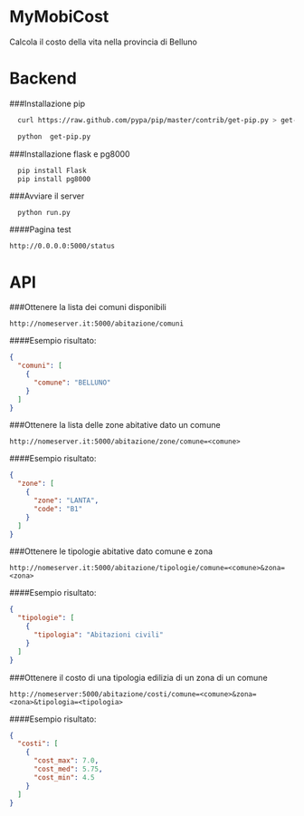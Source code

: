 MyMobiCost
==========
Calcola il costo della vita nella provincia di Belluno

# Backend

###Installazione pip
```bash
  curl https://raw.github.com/pypa/pip/master/contrib/get-pip.py > get-pip.py
```
```bash
  python  get-pip.py
```
###Installazione flask e pg8000
```bash
  pip install Flask
  pip install pg8000
```
###Avviare il server 
```
  python run.py
```
####Pagina test
```
http://0.0.0.0:5000/status
```

# API

###Ottenere la lista dei comuni disponibili
```
http://nomeserver.it:5000/abitazione/comuni
```
####Esempio risultato:
```json
{
  "comuni": [
    {
      "comune": "BELLUNO"
    }
  ]
}
```

###Ottenere la lista delle zone abitative dato un comune
```
http://nomeserver.it:5000/abitazione/zone/comune=<comune>
```
####Esempio risultato:
```json
{
  "zone": [
    {
      "zone": "LANTA",
      "code": "B1"
    }
  ]
}
```

###Ottenere le tipologie abitative dato comune e zona 
```
http://nomeserver.it:5000/abitazione/tipologie/comune=<comune>&zona=<zona>
```
####Esempio risultato:
```json
{
  "tipologie": [
    {
      "tipologia": "Abitazioni civili"
    }
  ]
}
```

###Ottenere il costo di una tipologia edilizia di un zona di un comune 
```
http://nomeserver:5000/abitazione/costi/comune=<comune>&zona=<zona>&tipologia=<tipologia>
```
####Esempio risultato:
```json
{
  "costi": [
    {
      "cost_max": 7.0,
      "cost_med": 5.75,
      "cost_min": 4.5
    }
  ]
}
```

